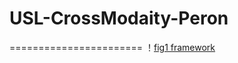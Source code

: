 # USL-CrossModaity-Peron
=======================
！[fig1 framework]([fig.JPEG](https://github.com/Dongly502/SSL-CGSFL/blob/main/fig1.JPEG))
